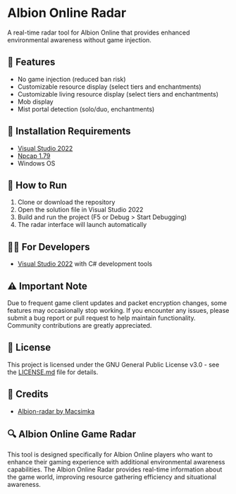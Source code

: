 # Albion Online Radar

A real-time radar tool for Albion Online that provides enhanced environmental awareness without game injection.

## 🎯 Features

- No game injection (reduced ban risk)
- Customizable resource display (select tiers and enchantments)
- Customizable living resource display (select tiers and enchantments)
- Mob display
- Mist portal detection (solo/duo, enchantments)

## 🔰 Installation Requirements

- [Visual Studio 2022](https://visualstudio.microsoft.com/vs/)
- [Npcap 1.79](https://npcap.com/dist/npcap-1.79.exe)
- Windows OS

## 🚀 How to Run

1. Clone or download the repository
2. Open the solution file in Visual Studio 2022
3. Build and run the project (F5 or Debug > Start Debugging)
4. The radar interface will launch automatically

## 👨‍💻 For Developers

- [Visual Studio 2022](https://visualstudio.microsoft.com/vs/) with C# development tools

## ⚠️ Important Note

Due to frequent game client updates and packet encryption changes, some features may occasionally stop working. If you encounter any issues, please submit a bug report or pull request to help maintain functionality. Community contributions are greatly appreciated.

## 📄 License

This project is licensed under the GNU General Public License v3.0 - see the [LICENSE.md](LICENSE.md) file for details.

## 💖 Credits

- [Albion-radar by Macsimka](https://github.com/Macsimka/Albion-radar)

## 🔍 Albion Online Game Radar

This tool is designed specifically for Albion Online players who want to enhance their gaming experience with additional environmental awareness capabilities. The Albion Online Radar provides real-time information about the game world, improving resource gathering efficiency and situational awareness.
